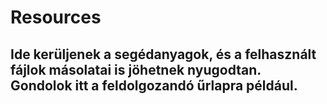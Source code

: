 # Resources
## Ide kerüljenek a segédanyagok, és a felhasznált fájlok másolatai is jöhetnek nyugodtan. Gondolok itt a feldolgozandó űrlapra például.
